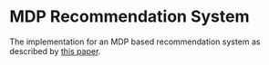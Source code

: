 # MDP Recommendation System
The implementation for an MDP based recommendation system as 
described by [this paper](./reading/1301.0600.pdf).